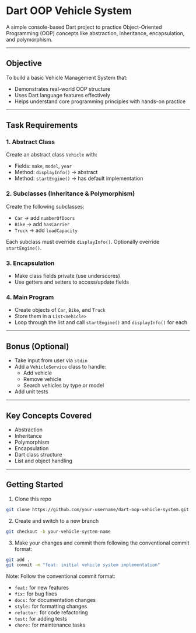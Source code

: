 # Dart OOP Vehicle System

A simple console-based Dart project to practice Object-Oriented Programming (OOP) concepts like abstraction, inheritance, encapsulation, and polymorphism.

---

## Objective

To build a basic Vehicle Management System that:
- Demonstrates real-world OOP structure
- Uses Dart language features effectively
- Helps understand core programming principles with hands-on practice

---

## Task Requirements

### 1. Abstract Class
Create an abstract class `Vehicle` with:
- Fields: `make`, `model`, `year`
- Method: `displayInfo()` → abstract
- Method: `startEngine()` → has default implementation

### 2. Subclasses (Inheritance & Polymorphism)
Create the following subclasses:
- `Car` → add `numberOfDoors`
- `Bike` → add `hasCarrier`
- `Truck` → add `loadCapacity`

Each subclass must override `displayInfo()`. Optionally override `startEngine()`.

### 3. Encapsulation
- Make class fields private (use underscores)
- Use getters and setters to access/update fields

### 4. Main Program
- Create objects of `Car`, `Bike`, and `Truck`
- Store them in a `List<Vehicle>`
- Loop through the list and call `startEngine()` and `displayInfo()` for each

---

## Bonus (Optional)
- Take input from user via `stdin`
- Add a `VehicleService` class to handle: 
  - Add vehicle
  - Remove vehicle
  - Search vehicles by type or model
- Add unit tests

---

## Key Concepts Covered

- Abstraction
- Inheritance
- Polymorphism
- Encapsulation
- Dart class structure
- List and object handling

---

## Getting Started

1. Clone this repo  
```bash
git clone https://github.com/your-username/dart-oop-vehicle-system.git
```

2. Create and switch to a new branch
```bash
git checkout -b your-vehicle-system-name
```

3. Make your changes and commit them following the conventional commit format:
```bash
git add .
git commit -m "feat: initial vehicle system implementation"
```

Note: Follow the conventional commit format:
- `feat:` for new features
- `fix:` for bug fixes
- `docs:` for documentation changes
- `style:` for formatting changes
- `refactor:` for code refactoring
- `test:` for adding tests
- `chore:` for maintenance tasks
